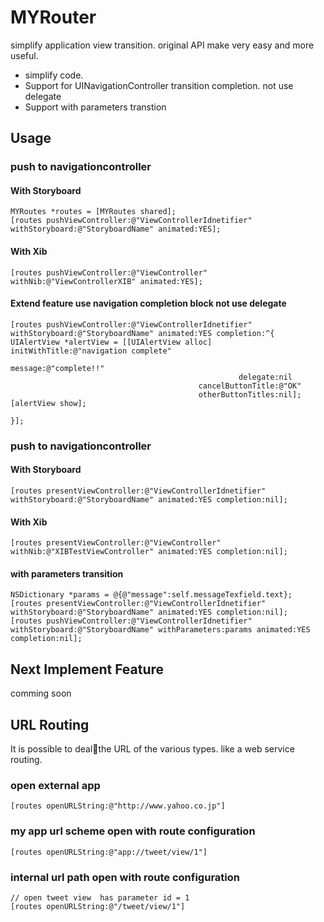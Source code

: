 MYRouter
====

simplify application view transition. original API make very easy and more useful.

- simplify code.
- Support for UINavigationController transition completion. not use delegate
- Support with parameters transtion

## Usage

### push to navigationcontroller
#### With Storyboard

    MYRoutes *routes = [MYRoutes shared];
    [routes pushViewController:@"ViewControllerIdnetifier" withStoryboard:@"StoryboardName" animated:YES];

#### With Xib

    [routes pushViewController:@"ViewController" withNib:@"ViewControllerXIB" animated:YES];

#### Extend feature use navigation completion block not use delegate

    [routes pushViewController:@"ViewControllerIdnetifier" withStoryboard:@"StoryboardName" animated:YES completion:^{
    UIAlertView *alertView = [[UIAlertView alloc] initWithTitle:@"navigation complete"
                                                        message:@"complete!!"
                                                       delegate:nil
                                              cancelButtonTitle:@"OK"
                                              otherButtonTitles:nil];
    [alertView show];

    }];

### push to navigationcontroller
#### With Storyboard

    [routes presentViewController:@"ViewControllerIdnetifier" withStoryboard:@"StoryboardName" animated:YES completion:nil];

#### With Xib

    [routes presentViewController:@"ViewController" withNib:@"XIBTestViewController" animated:YES completion:nil];

#### with parameters transition

    NSDictionary *params = @{@"message":self.messageTexfield.text};
    [routes presentViewController:@"ViewControllerIdnetifier" withStoryboard:@"StoryboardName" animated:YES completion:nil];
    [routes pushViewController:@"ViewControllerIdnetifier" withStoryboard:@"StoryboardName" withParameters:params animated:YES completion:nil];

## Next Implement Feature

comming soon

## URL Routing

It is possible to dealthe URL of the various types. like a web service routing.
### open external app

    [routes openURLString:@"http://www.yahoo.co.jp"]

### my app url scheme open with route configuration

    [routes openURLString:@"app://tweet/view/1"]

### internal url path open with route configuration

    // open tweet view  has parameter id = 1 
    [routes openURLString:@"/tweet/view/1"]

